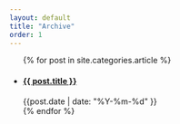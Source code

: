 ```yaml
---
layout: default
title: "Archive"
order: 1
---
```

<div class="row overview">
    <div class="col-md-12">
        <ul class="post-list">
            {% for post in site.categories.article %}
            <li>
                <h4>
                    <a class="post-link" href="{{ post.url | prepend: site.baseurl }}">{{ post.title }}</a>
                </h4><div class="post-meta">{{post.date | date: "%Y-%m-%d" }}</div>
            </li>
            {% endfor %}
        </ul>
    </div>
</div>